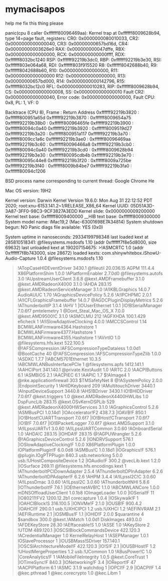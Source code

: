 # mymacisapos
help me fix this thing please

panic(cpu 8 caller 0xffffff80096469aa): Kernel trap at 0xffffff8009628b94, type 14=page fault, registers:
CR0: 0x0000000080010033, CR2: 0x0000000000000040, CR3: 0x00000000657bd16d, CR4: 0x00000000003626e0
RAX: 0x000000000047dffe, RBX: 0x0000000000000000, RCX: 0x000000000000ffff, RDX: 0xffffff8032bc1240
RSP: 0xffffff92219b3dc0, RBP: 0xffffff92219b3e30, RSI: 0xffffff803e064a68, RDI: 0xffffff803f915520
R8:  0xffffff8042688b40, R9:  0xffffff8042688b60, R10: 0x0000000000000000, R11: 0x0000000000000000
R12: 0x0000000000000000, R13: 0x00000000657bd000, R14: 0x0000000000142796, R15: 0xffffff8032bc12c0
RFL: 0x0000000000010283, RIP: 0xffffff8009628b94, CS:  0x0000000000000008, SS:  0x0000000000000010
Fault CR2: 0x0000000000000040, Error code: 0x0000000000000000, Fault CPU: 0x8, PL: 1, VF: 0

Backtrace (CPU 8), Frame : Return Address
0xffffff92219b3820 : 0xffffff800951a65d 
0xffffff92219b3870 : 0xffffff8009654a75 
0xffffff92219b38b0 : 0xffffff80096465fe 
0xffffff92219b3900 : 0xffffff80094c0a40 
0xffffff92219b3920 : 0xffffff8009519d27 
0xffffff92219b3a20 : 0xffffff800951a117 
0xffffff92219b3a70 : 0xffffff8009cc1a6c 
0xffffff92219b3ae0 : 0xffffff80096469aa 
0xffffff92219b3c60 : 0xffffff80096466a8 
0xffffff92219b3cb0 : 0xffffff80094c0a40 
0xffffff92219b3cd0 : 0xffffff8009628b94 
0xffffff92219b3e30 : 0xffffff80095cdb4b 
0xffffff92219b3e70 : 0xffffff80095c44e8 
0xffffff92219b3f20 : 0xffffff8009a725be 
0xffffff92219b3f40 : 0xffffff8009b84be7 
0xffffff92219b3fa0 : 0xffffff80094c1206 

BSD process name corresponding to current thread: Google Chrome He

Mac OS version:
19H2

Kernel version:
Darwin Kernel Version 19.6.0: Mon Aug 31 22:12:52 PDT 2020; root:xnu-6153.141.2~1/RELEASE_X86_64
Kernel UUID: 05D51A3D-3A87-3FF0-98C3-9CF3827A3EDD
Kernel slide:     0x0000000009200000
Kernel text base: 0xffffff8009400000
__HIB  text base: 0xffffff8009300000
System model name: iMac19,2 (Mac-63001698E7A34814)
System shutdown begun: NO
Panic diags file available: YES (0x0)

System uptime in nanoseconds: 29334199798348
last loaded kext at 285810518341: @filesystems.msdosfs	1.10 (addr 0xffffff7f8e5d8000, size 69632)
last unloaded kext at 190207154675: >!ASMCRTC	1.0 (addr 0xffffff7f8b743000, size 28672)
loaded kexts:
com.shinywhitebox.iShowU-Audio-Capture	1.0.4
@filesystems.msdosfs	1.10
>!ATopCaseHIDEventDriver	3430.1
@fileutil	20.036.15
>AGPM	111.4.4
>X86PlatformShim	1.0.0
>!APlatformEnabler	2.7.0d0
@filesystems.autofs	3.0
>!AUpstreamUserClient	3.6.8
@kext.AMDFramebuffer	3.1.0
@kext.AMDRadeonX4000	3.1.0
>!AHDA	283.15
@kext.AMDRadeonServiceManager	3.1.0
>!A!IKBLGraphics	14.0.7
>AudioAUUC	1.70
>!AGraphicsDevicePolicy	5.2.6
>!A!IPCHPMC	2.0.1
>!A!ICFLGraphicsFramebuffer	14.0.7
@AGDCPluginDisplayMetrics	5.2.6
>!AThunderboltIP	3.1.4
>!AHV	1
|IOUserEthernet	1.0.1
|IO!BSerialManager	7.0.6f7
>pmtelemetry	1
@Dont_Steal_Mac_OS_X	7.0.0
@kext.AMD9500!C	3.1.0
>!ASMCLMU	212
>!AGFXHDA	100.1.429
>eficheck	1
>!A!ISlowAdaptiveClocking	4.0.0
>!AMCCSControl	1.14
>BCMWLANFirmware4364.Hashstore	1
>BCMWLANFirmware4377.Hashstore	1
>BCMWLANFirmware4355.Hashstore	1
>!AVirtIO	1.0
@filesystems.hfs.kext	522.100.5
@!AFSCompression.!AFSCompressionTypeDataless	1.0.0d1
@BootCache	40
@!AFSCompression.!AFSCompressionTypeZlib	1.0.0
>!ASDXC	1.7.7
|!ABCM5701Ethernet	10.3.5
>!ABCMWLANBusInterfacePCIe	1
@filesystems.apfs	1412.141.1
>!AAHCIPort	341.140.1
@private.KextAudit	1.0
>!ARTC	2.0
>!AACPIButtons	6.1
>!ASMBIOS	2.1
>!AACPIEC	6.1
>!AAPIC	1.7
$!AImage4	1
@nke.applicationfirewall	303
$TMSafetyNet	8
@!ASystemPolicy	2.0.0
|EndpointSecurity	1
>!AHIDKeyboard	209
>!AMultitouchDriver	3440.1
>!AInputDeviceSupport	3440.8
>!AHS!BDriver	3430.1
>IO!BHIDDriver	7.0.6f7
@kext.triggers	1.0
@kext.AMDRadeonX4400HWLibs	1.0
>DspFuncLib	283.15
@kext.OSvKernDSPLib	529
@kext.AMDRadeonX4000HWServices	3.1.0
>!AGraphicsControl	5.2.6
>!ASMBusPCI	1.0.14d1
|IOAccelerator!F2	438.7.3
|IOAVB!F	850.1
|IO!BHost!CUARTTransport	7.0.6f7
|IO!BHost!CTransport	7.0.6f7
|IO!B!F	7.0.6f7
|IO!BPacketLogger	7.0.6f7
@kext.AMDSupport	3.1.0
>!A!ILpssUARTv1	3.0.60
>!A!ILpssUARTCommon	3.0.60
>!AOnboardSerial	1.0
>!AHDA!C	283.15
|IOHDA!F	283.15
@!AGPUWrangler	5.2.6
@!AGraphicsDeviceControl	5.2.6
|IONDRVSupport	576.1
|IOSlowAdaptiveClocking!F	1.0.0
>X86PlatformPlugin	1.0.0
>IOPlatformPlugin!F	6.0.0d8
>!ASMBus!C	1.0.18d1
|IOGraphics!F	576.1
@plugin.IOgPTPPlugin	840.3
>usb.networking	5.0.0
>usb.!UHostCompositeDevice	1.2
|IOAudio!F	300.2
@vecLib.kext	1.2.0
|IOSurface	269.11
@filesystems.hfs.encodings.kext	1
>!AThunderboltPCIDownAdapter	2.5.4
>!AThunderboltDPInAdapter	6.2.6
>!AThunderboltDPAdapter!F	6.2.6
>!AHPM	3.4.4
>!A!ILpssI2C!C	3.0.60
>!A!ILpssDmac	3.0.60
>!A!ILpssI2C	3.0.60
>!AThunderboltNHI	5.8.6
|IOThunderbolt!F	7.6.1
|IOEthernetAVB!C	1.1.0
>!ABCMWLANCore	1.0.0
>mDNSOffloadUserClient	1.0.1b8
>IOImageLoader	1.0.0
|IOSerial!F	11
|IO80211!FV2	1200.12.2b1
>corecapture	1.0.4
|IOSkywalk!F	1
|IOAHCIBlock!S	316.100.5
|IONVMe!F	2.1.0
|IOUSB!F	900.4.2
|IOAHCI!F	290.0.1
>usb.!UXHCIPCI	1.2
>usb.!UXHCI	1.2
>!AEFINVRAM	2.1
>!AEFIRuntime	2.1
|IOSMBus!F	1.1
|IOHID!F	2.0.0
$quarantine	4
$sandbox	300.0
@kext.!AMatch	1.0.0d1
>DiskImages	493.0.0
>!AFDEKeyStore	28.30
>!AEffaceable!S	1.0
>!ASSE	1.0
>!AKeyStore	2
>!UTDM	489.120.1
|IOSCSIBlockCommandsDevice	422.120.3
>!ACredentialManager	1.0
>KernelRelayHost	1
>!ASEPManager	1.0.1
>IOSlaveProcessor	1
|IOUSBMass!SDriver	157.140.1
|IOSCSIArchitectureModel!F	422.120.3
|IO!S!F	2.1
|IOUSBHost!F	1.2
>!UHostMergeProperties	1.2
>usb.!UCommon	1.0
>!ABusPower!C	1.0
|CoreAnalytics!F	1
>!AMobileFileIntegrity	1.0.5
@kext.CoreTrust	1
|IOTimeSync!F	840.3
|IONetworking!F	3.4
|IOReport!F	47
>!AACPIPlatform	6.1
>!ASMC	3.1.9
>watchdog	1
|IOPCI!F	2.9
|IOACPI!F	1.4
@kec.pthread	1
@kec.corecrypto	1.0
@kec.Libm	1
